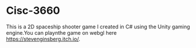 # Cisc-3660
This is a 2D spaceship shooter game I created in C# using the Unity gaming engine.You can playnthe game on webgl here https://stevenginsberg.itch.io/.
